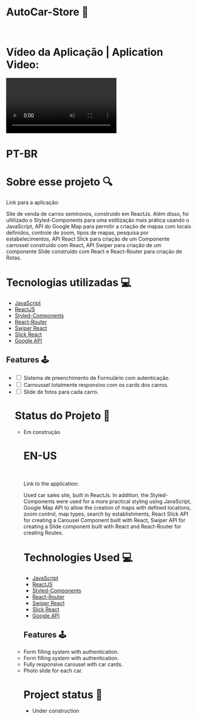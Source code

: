 



# AutoCar-Store 🚗
<br>
<h1> Vídeo da Aplicação | Aplication Video: </h1>
<video src="https://user-images.githubusercontent.com/102983819/184963627-0d537086-9914-4224-8b28-8ca3c8657327.mp4" autoplay> </video>
<br>
<h1> PT-BR </h1>
<h1> Sobre esse projeto 🔍 </h1>
<p> Link para a aplicação: </p>
<p> Site de venda de carros seminovos, construido em ReactJs. Além disso, foi ultilizado o Styled-Components para uma estilização mais prática usando o JavaScript, API do Google Map para permitir a criação de mapas com locais definidos, controle de zoom, tipos de mapas, pesquisa por estabelecimentos, API React Slick para criação de um Componente carrossel construído com React, API Swiper para criação de um componente Slide construído com React e React-Router para criação de Rotas.  </p>


<h1>Tecnologias utilizadas 💻 </h1>
<ul>
<li> <a href="https://www.javascript.com/">JavaScript </a></li> 
<li> <a href="https://pt-br.reactjs.org/"> ReactJS </a> </li>
<li><a href="https://styled-components.com"> Styled-Components </a> </li>
<li> <a href="https://v5.reactrouter.com/web/guides/quick-start">React-Router </a></li>
<li> <a href="https://swiperjs.com/"> Swiper React </a>
<li> <a href="https://react-slick.neostack.com"> Slick React </a>
<li> <a href="https://developers.google.com/maps"> Google API </a>
</ul>
<h2> Features 🕹 </h2>
<ul>
 
 <li>
<input type="checkbox"> Sistema de preenchimento de Formulário com autenticação.
</li>
<li>
<input type="checkbox"> Carroussel totalmente responsivo com os cards dos carros.
</li>
 <li>
<input type="checkbox">  Slide de fotos para cada carro.
</li>
<h1> Status do Projeto 📌 </h1>
<ul> <li> Em construção </li>
  
<h1>EN-US</h1>
<br>
<p>Link to the application:

Used car sales site, built in ReactJs. In addition, the Styled-Components were used for a more practical styling using JavaScript, Google Map API to allow the creation of maps with defined locations, zoom control, map types, search by establishments, React Slick API for creating a Carousel Component built with React, Swiper API for creating a Slide component built with React and React-Router for creating Routes. </p>

<h1> Technologies Used 💻 </h1>
 
<ul>
 <li> <a href="https://www.javascript.com/">JavaScript </a></li> 
 <li> <a href="https://pt-br.reactjs.org/"> ReactJS </a> </li>
 <li><a href="https://styled-components.com"> Styled-Components </a> </li>
 <li> <a href="https://v5.reactrouter.com/web/guides/quick-start">React-Router </a></li>
 <li> <a href="https://swiperjs.com/"> Swiper React </a>
 <li> <a href="https://react-slick.neostack.com"> Slick React </a>
 <li> <a href="https://developers.google.com/maps"> Google API </a>
 </ul>
 <h2> Features 🕹 </h2>
 <li>Form filling system with authentication. </li>
 <li> Form filling system with authentication.</li>
 <li> Fully responsive carousel with car cards.</li>
 <li> Photo slide for each car.</li>
 
 <h1> Project status 📌 </h1>
 <ul> <li> Under construction </li>
  
